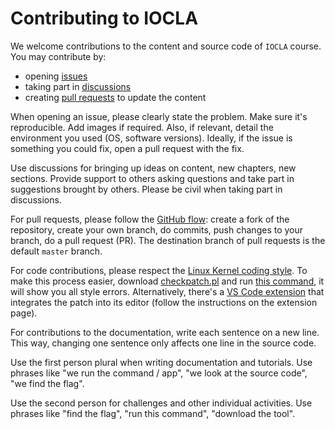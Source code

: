 # Contributing to IOCLA

We welcome contributions to the content and source code of `IOCLA` course.
You may contribute by:

* opening [issues](https://github.com/systems-cs-pub-ro/iocla/issues)
* taking part in [discussions](https://github.com/systems-cs-pub-ro/iocla/discussions)
* creating [pull requests](https://github.com/systems-cs-pub-ro/iocla/pulls) to update the content

When opening an issue, please clearly state the problem.
Make sure it's reproducible.
Add images if required.
Also, if relevant, detail the environment you used (OS, software versions).
Ideally, if the issue is something you could fix, open a pull request with the fix.

Use discussions for bringing up ideas on content, new chapters, new sections.
Provide support to others asking questions and take part in suggestions brought by others.
Please be civil when taking part in discussions.

For pull requests, please follow the [GitHub flow](https://docs.github.com/en/github/collaborating-with-pull-requests/proposing-changes-to-your-work-with-pull-requests/creating-a-pull-request-from-a-fork): create a fork of the repository, create your own branch, do commits, push changes to your branch, do a pull request (PR).
The destination branch of pull requests is the default `master` branch.

For code contributions, please respect the [Linux Kernel coding style](https://www.kernel.org/doc/html/v4.10/process/coding-style.html).
To make this process easier, download [checkpatch.pl](https://github.com/systems-cs-pub-ro/iocla/blob/master/scripts/checkpatch.pl) and run [this command](https://github.com/systems-cs-pub-ro/iocla/blob/master/.github/workflows/main.yml#L12), it will show you all style errors.
Alternatively, there's a [VS Code extension](https://marketplace.visualstudio.com/items?itemName=idanp.checkpatch) that integrates the patch into its editor (follow the instructions on the extension page).

For contributions to the documentation, write each sentence on a new line.
This way, changing one sentence only affects one line in the source code.

Use the first person plural when writing documentation and tutorials.
Use phrases like "we run the command / app", "we look at the source code", "we find the flag".

Use the second person for challenges and other individual activities.
Use phrases like "find the flag", "run this command", "download the tool".